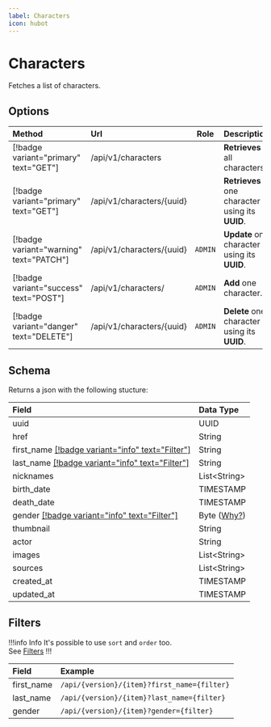 ```yaml
---
label: Characters
icon: hubot
---
```


# Characters

Fetches a list of characters.

## Options

| Method                                  | Url                         |  Role   | Description                                     |
| :-------------------------------------- | :-------------------------- | :-----: | :---------------------------------------------- |
| [!badge variant="primary" text="GET"]   | /api/v1/characters          |         | **Retrieves** all characters.                   |
| [!badge variant="primary" text="GET"]   | /api/v1/characters/\{uuid\} |         | **Retrieves** one character using its **UUID**. |
| [!badge variant="warning" text="PATCH"] | /api/v1/characters/\{uuid\} | `ADMIN` | **Update** one character using its **UUID**.    |
| [!badge variant="success" text="POST"]  | /api/v1/characters/         | `ADMIN` | **Add** one character.                          |
| [!badge variant="danger" text="DELETE"] | /api/v1/characters/\{uuid\} | `ADMIN` | **Delete** one character using its **UUID**.    |

## Schema

Returns a json with the following stucture:

| Field                                                        | Data Type                                |
| :----------------------------------------------------------- | :--------------------------------------- |
| uuid                                                         | UUID                                     |
| href                                                         | String                                   |
| first_name [[!badge variant="info" text="Filter"]](#filters) | String                                   |
| last_name [[!badge variant="info" text="Filter"]](#filters)  | String                                   |
| nicknames                                                    | List\<String\>                           |
| birth_date                                                   | TIMESTAMP                                |
| death_date                                                   | TIMESTAMP                                |
| gender [[!badge variant="info" text="Filter"]](#filters)     | Byte ([Why?](../Guides/ISO-IEC-5218.md)) |
| thumbnail                                                    | String                                   |
| actor                                                        | String                                   |
| images                                                       | List\<String\>                           |
| sources                                                      | List\<String\>                           |
| created_at                                                   | TIMESTAMP                                |
| updated_at                                                   | TIMESTAMP                                |

## Filters

!!!info Info
It's possible to use `sort` and `order` too. \
See [Filters](../Guides/Filters.md)
!!!

| Field      | Example                                     |
| :--------- | :------------------------------------------ |
| first_name | `/api/{version}/{item}?first_name={filter}` |
| last_name  | `/api/{version}/{item}?last_name={filter}`  |
| gender     | `/api/{version}/{item}?gender={filter}`     |
